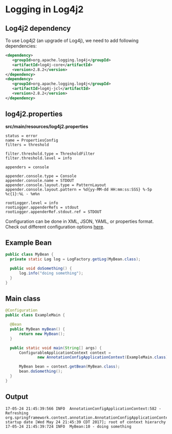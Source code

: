 # Logging in Log4j2

## Log4j2 dependency

To use Log4j2 (an upgrade of Log4j), we need to add following dependencies:

```xml
<dependency>
   <groupId>org.apache.logging.log4j</groupId>
   <artifactId>log4j-core</artifactId>
   <version>2.8.2</version>
</dependency>
<dependency>
   <groupId>org.apache.logging.log4j</groupId>
   <artifactId>log4j-jcl</artifactId>
   <version>2.8.2</version>
</dependency>
```

## log4j2.properties

**src/main/resources/log4j2.properties**

```shell
status = error
name = PropertiesConfig
filters = threshold

filter.threshold.type = ThresholdFilter
filter.threshold.level = info

appenders = console

appender.console.type = Console
appender.console.name = STDOUT
appender.console.layout.type = PatternLayout
appender.console.layout.pattern = %d{yy-MM-dd HH:mm:ss:SSS} %-5p %c{1}:%L - %m%n

rootLogger.level = info
rootLogger.appenderRefs = stdout
rootLogger.appenderRef.stdout.ref = STDOUT
```

Configuration can be done in XML, JSON, YAML, or properties format. Check out different configuration options [here](https://logging.apache.org/log4j/2.0/manual/configuration.html).

## Example Bean

```java
public class MyBean {
  private static Log log = LogFactory.getLog(MyBean.class);

  public void doSomething() {
      log.info("doing something");
  }
}
```

## Main class

```java
@Configuration
public class ExampleMain {

  @Bean
  public MyBean myBean() {
      return new MyBean();
  }

  public static void main(String[] args) {
      ConfigurableApplicationContext context =
              new AnnotationConfigApplicationContext(ExampleMain.class);

      MyBean bean = context.getBean(MyBean.class);
      bean.doSomething();
  }
}
```

## Output

```shell
17-05-24 21:45:39:566 INFO  AnnotationConfigApplicationContext:582 - Refreshing org.springframework.context.annotation.AnnotationConfigApplicationContext@3b94d659: startup date [Wed May 24 21:45:39 CDT 2017]; root of context hierarchy
17-05-24 21:45:39:724 INFO  MyBean:10 - doing something
```